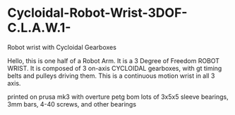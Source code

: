 # Cycloidal-Robot-Wrist-3DOF-C.L.A.W.1-
Robot wrist with Cycloidal Gearboxes

Hello, this is one half of a Robot Arm. It is a 3 Degree of Freedom ROBOT WRIST. It is composed of 3 on-axis CYCLOIDAL gearboxes, with gt timing belts and pulleys driving them. This is a continuous motion wrist in all 3 axis.

printed on prusa mk3 with overture petg
bom
lots of 3x5x5 sleeve bearings, 3mm bars, 4-40 screws, and other bearings
